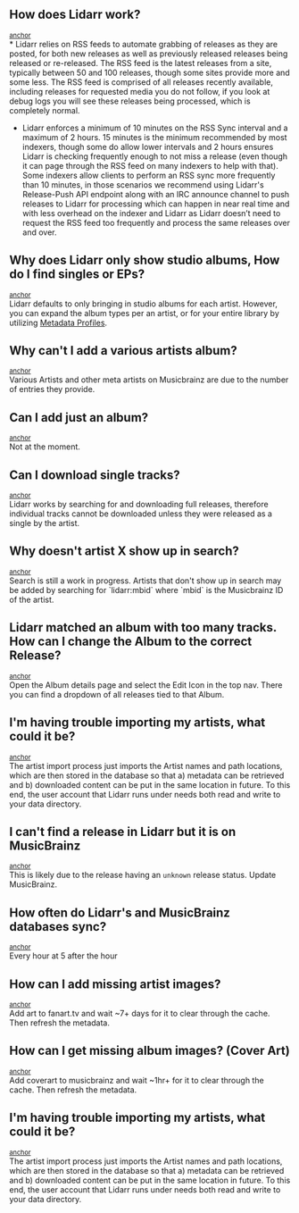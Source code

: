 ## How does Lidarr work?

<span id="how_does_lidarr_work"><small>[anchor](#how_does_lidarr_work "wikilink")</small></span>  
\* Lidarr relies on RSS feeds to automate grabbing of releases as they
are posted, for both new releases as well as previously released
releases being released or re-released. The RSS feed is the latest
releases from a site, typically between 50 and 100 releases, though some
sites provide more and some less. The RSS feed is comprised of all
releases recently available, including releases for requested media you
do not follow, if you look at debug logs you will see these releases
being processed, which is completely normal.

  - Lidarr enforces a minimum of 10 minutes on the RSS Sync interval and
    a maximum of 2 hours. 15 minutes is the minimum recommended by most
    indexers, though some do allow lower intervals and 2 hours ensures
    Lidarr is checking frequently enough to not miss a release (even
    though it can page through the RSS feed on many indexers to help
    with that). Some indexers allow clients to perform an RSS sync more
    frequently than 10 minutes, in those scenarios we recommend using
    Lidarr's Release-Push API endpoint along with an IRC announce
    channel to push releases to Lidarr for processing which can happen
    in near real time and with less overhead on the indexer and Lidarr
    as Lidarr doesn’t need to request the RSS feed too frequently and
    process the same releases over and over.

## Why does Lidarr only show studio albums, How do I find singles or EPs?

<span id="why_does_lidarr_only_show_studio_albums_how_do_i_find_singles_or_eps"><small>[anchor](#why_does_lidarr_only_show_studio_albums_how_do_i_find_singles_or_eps "wikilink")</small></span>  
Lidarr defaults to only bringing in studio albums for each artist.
However, you can expand the album types per an artist, or for your
entire library by utilizing [Metadata
Profiles](Lidarr_Settings#Metadata_Profiles "wikilink").

## Why can't I add a various artists album?

<span id="why_cant_i_add_a_various_artists_album"><small>[anchor](#why_cant_i_add_a_various_artists_album "wikilink")</small></span>  
Various Artists and other meta artists on Musicbrainz are due to the
number of entries they provide.

## Can I add just an album?

<span id="can_i_add_just_an_album"><small>[anchor](#an_i_add_just_an_album "wikilink")</small></span>  
Not at the moment.

## Can I download single tracks?

<span id="can_i_download_single_tracks"><small>[anchor](#can_i_download_single_tracks "wikilink")</small></span>  
Lidarr works by searching for and downloading full releases, therefore
individual tracks cannot be downloaded unless they were released as a
single by the artist.

## Why doesn't artist X show up in search?

<span id="why_doesnt_artist_x_show_up_in_search"><small>[anchor](#why_doesnt_artist_x_show_up_in_search "wikilink")</small></span>  
Search is still a work in progress. Artists that don't show up in search
may be added by searching for \`lidarr:mbid\` where \`mbid\` is the
Musicbrainz ID of the artist.

## Lidarr matched an album with too many tracks. How can I change the Album to the correct Release?

<span id="lidarr_matched_an_album_with_too_many_tracks_how_can_i_change_thealbum_to_the_correct_release"><small>[anchor](#lidarr_matched_an_album_with_too_many_tracks_how_can_i_change_thealbum_to_the_correct_release "wikilink")</small></span>  
Open the Album details page and select the Edit Icon in the top nav.
There you can find a dropdown of all releases tied to that Album.

## I'm having trouble importing my artists, what could it be?

<span id="im_having_trouble_importing_my_artists_what_could_it_be"><small>[anchor](#im_having_trouble_importing_my_artists_what_could_it_be "wikilink")</small></span>  
The artist import process just imports the Artist names and path
locations, which are then stored in the database so that a) metadata can
be retrieved and b) downloaded content can be put in the same location
in future. To this end, the user account that Lidarr runs under needs
both read and write to your data directory.

## I can't find a release in Lidarr but it is on MusicBrainz

<span id="cant_find_release_lidarr_on_mb"><small>[anchor](#cant_find_release_lidarr_on_mb "wikilink")</small></span>  
This is likely due to the release having an `unknown` release status.
Update MusicBrainz.

## How often do Lidarr's and MusicBrainz databases sync?

<span id="lidarr_mb_db_sync"><small>[anchor](#lidarr_mb_db_sync "wikilink")</small></span>  
Every hour at 5 after the hour

## How can I add missing artist images?

<span id="missing_artist_images"><small>[anchor](#missing_artist_images "wikilink")</small></span>  
Add art to fanart.tv and wait \~7+ days for it to clear through the
cache. Then refresh the metadata.

## How can I get missing album images? (Cover Art)

<span id="missing_album_images"><small>[anchor](#missing_album_images "wikilink")</small></span>  
Add coverart to musicbrainz and wait \~1hr+ for it to clear through the
cache. Then refresh the metadata.

## I'm having trouble importing my artists, what could it be?

<span id="im_having_trouble_importing_my_artists_what_could_it_be"><small>[anchor](#im_having_trouble_importing_my_artists_what_could_it_be "wikilink")</small></span>  
The artist import process just imports the Artist names and path
locations, which are then stored in the database so that a) metadata can
be retrieved and b) downloaded content can be put in the same location
in future. To this end, the user account that Lidarr runs under needs
both read and write to your data directory.
